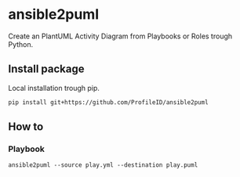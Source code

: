 # ansible2puml
Create an PlantUML Activity Diagram from Playbooks or Roles trough Python.

## Install package
Local installation trough pip.
```bash
pip install git+https://github.com/ProfileID/ansible2puml
```

## How to
### Playbook
```
ansible2puml --source play.yml --destination play.puml 
```